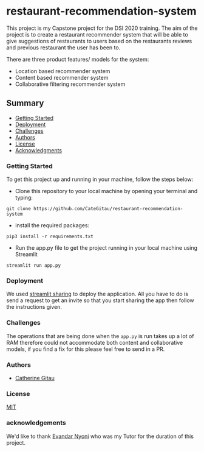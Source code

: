 # restaurant-recommendation-system

This project is my Capstone project for the DSI 2020 training. The aim of the project is to create a restaurant recommender system that will be able to give suggestions of restaurants to users based on the restaurants reviews and previous restaurant the user has been to. 

There are three product features/ models for the system:
- Location based recommender system
- Content based recommender system
- Collaborative filtering recommender system



## Summary

 - [Getting Started](#getting-started)
 - [Deployment](#deployment)
 - [Challenges](#Challenges)
 - [Authors](#authors)
 - [License](#license)
 - [Acknowledgments](#acknowledgments)


### Getting Started
 To get this project up and running in your machine, follow the steps below:

 - Clone this repository to your local machine by opening your terminal and typing:
 ```
 git clone https://github.com/CateGitau/restaurant-recommendation-system
 ```

 - install the required packages:
 ```
 pip3 install -r requirements.txt
 ```

 - Run the app.py file to get the project running in your local machine using Streamlit
 ```
 streamlit run app.py
 ```

 ### Deployment
 We used [streamlit sharing](https://www.streamlit.io/sharing) to deploy the application. All you have to do is send a request to get an invite so that you start sharing the app then follow the instructions given.

 ### Challenges
 The operations that are being done when the `app.py` is run takes up a lot of RAM therefore could not accommodate both content and collaborative models, if you find a fix for this please feel free to send in a PR.

 ### Authors
 - [Catherine Gitau](https://github.com/CateGitau)

 ### License
 [MIT](https://mit-license.org/)

 ### acknowledgements
  We'd like to thank [Evandar Nyoni](https://github.com/Evandernyoni) who was my Tutor for the duration of this project.